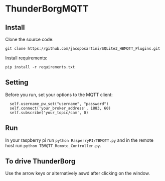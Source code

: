# ThunderBorgMQTT
## Install
Clone the source code:
```
git clone https://github.com/jacoposartini/SQLite3_HBMQTT_Plugins.git
```
Install requirements:
```
pip install -r requirements.txt
```
## Setting
Before you run, set your options to the MQTT client:
```
  self.username_pw_set("username", "password")
  self.connect('your_broker_address', 1883, 60)
  self.subscribe('your_topic/cam', 0)
```
## Run
In your raspberry pi run ```python RasperryPI/TBMQTT.py``` and in the remote host run ```python TBMQTT_Remote_Controller.py```.
## To drive ThunderBorg
Use the arrow keys or alternatively aswd after clicking on the window.
